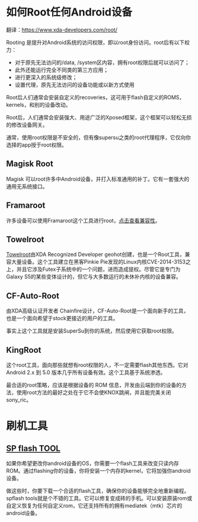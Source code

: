 # 如何Root任何Android设备

翻译：https://www.xda-developers.com/root/

Rooting 是提升对Android系统的访问权限，即以root身份访问。root后有以下权力：
- 对于原先无法访问的/data, /system区内容，拥有root权限后就可以访问了；
- 此外还能运行完全不同类的第三方应用；
- 进行更深入的系统级修改；
- 设置代理，原先无法访问的设备功能或以新方式使用

Root后人们通常会安装自定义的recoveries，这可用于flash自定义的ROMS，kernels，和别的设备改动。

Root后，人们通常会安装强大、用途广泛的Xposed框架，这个框架可以轻松无损的修改设备网关。

通常，使用root权限是不安全的，但有像supersu之类的root代理程序，它仅向你选择的app授于root权限。

## Magisk Root

Magisk 可以root许多中Android设备，并打入标准通用的补丁。它有一套强大的通用无系统接口。

## Framaroot
许多设备可以使用Framaroot这个工具进行root，[点击查看兼容性](https://forum.xda-developers.com/apps/framaroot/framaroot-supported-devices-t2722980)。

## Towelroot

[Towelroot](https://www.xda-developers.com/breaking-geohot-roots-the-verizon-galaxy-s5-with-towelroot/)由XDA Recognized Developer geohot创建，也是一个Root工具，兼容大量设备。这个工具建立在黑客Pinkie Pie发现的Linux内核CVE-2014-3153之上，并且它涉及Futex子系统中的一个问题，进而造成提权。尽管它是专门为Galaxy S5的某些变体设计的，但它与大多数运行的未休补内核的设备兼容。

## CF-Auto-Root

由XDA高级认证开发者 Chainfire设计，CF-Auto-Root是一个面向新手的工具，也是一个面向希望于stock更接近的用户的工具。

事实上这个工具就是安装SuperSu到你的系统，然后使用它获取root权限。

## KingRoot
这个root工具，面向那些就想有root权限的人，不一定需要flash其他东西。它对Android 2.x 到 5.0 版本几乎所有设备有效。这个工具基于系统渗透。

最合适的root策略，应该是根据设备的 ROM 信息，开发由云端到你的设备的方法，使用root方法的最好之处在于它不会使KNOX跳闸，并且能完美关闭sony_ric。



# 刷机工具

## [SP flash TOOL](https://www.getdroidpro.com/sp-flash-tool-for-your-smartphones/)

如果你希望更改你android设备的OS，你需要一个flash工具来改变只读内存ROM。通过flashing你的设备，你将安装一个内存的kernel，它将加强你android设备。

做这些时，你要下载一个合适的flash工具，确保你的设备能够完全地重新编程。spflash tools就是个不错的工具。它可以修复变成砖的手机。可以安装原装rom或自定义恢复为任何自定义rom，它还支持所有的拥有mediatek（mtk）芯片的android设备。





